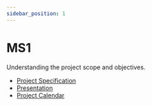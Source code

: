 ```yaml
---
sidebar_position: 1
---
```


# MS1

Understanding the project scope and objectives.

- [Project Specification](https://drive.google.com/file/d/1eN2VtJlxWoR88dOUjgf7jHggCa54RvZZ/view)
- [Presentation](https://docs.google.com/presentation/d/1NKc0YA7uAEs6BVk1zwN042SVuif4wsV1/edit?usp=drive_link&ouid=102075440633124799445&rtpof=true&sd=true)
- [Project Calendar](https://drive.google.com/file/d/1VF-2NtDOSA3Aw71PpNh-hC5f2xpxcFqs/view?usp=drive_link)